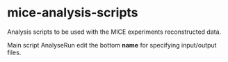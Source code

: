 # mice-analysis-scripts
Analysis scripts to be used with the MICE experiments reconstructed data.

Main script AnalyseRun
edit the bottom __name__ for specifying input/output files.
